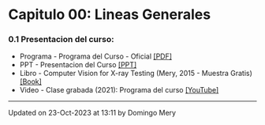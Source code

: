 
# Capitulo 00: Lineas Generales
### 0.1 Presentacion del curso:
* Programa - Programa del Curso - Oficial [[PDF]](https://github.com/domingomery/imagenes/blob/master/clases/Cap00_Lineas_Generales/program/IMG00_ProgramaCurso.pdf)
* PPT - Presentacion del Curso [[PPT]](https://github.com/domingomery/imagenes/blob/master/clases/Cap00_Lineas_Generales/program/IMG00_PresentationCurso.pptx)
* Libro - Computer Vision for X-ray Testing (Mery, 2015 - Muestra Gratis) [[Book]](https://www.dropbox.com/s/6ojxn5h1s0dxhd4/bok%253A978-3-319-20747-6.pdf)
* Video - Clase grabada (2021): Programa del curso [[YouTube]](https://youtu.be/ViO5UX-rJpQ)
---


Updated on 23-Oct-2023 at 13:11 by Domingo Mery
